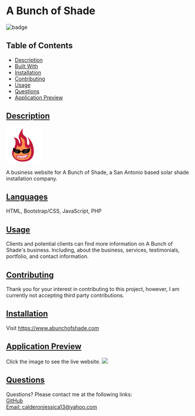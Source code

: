 # A Bunch of Shade
![badge](https://img.shields.io/badge/Made%20with%20%E2%99%A5%20by%20-Jessica%20E.%20Calderon-blueviolet)
## Table of Contents
* [Description](#description)
* [Built With](#languages)
* [Installation](#installation)
* [Contributing](#contributing)
* [Usage](#usage)
* [Questions](#questions)
* [Application Preview](#application-preview)

## [Description](#table-of-contents)
<img src="./assets/img/logo.png" alt="Logo" width="100px">

A business website for A Bunch of Shade, a San Antonio based solar shade installation company. 

## [Languages](#table-of-contents)
HTML, Bootstrap/CSS, JavaScript, PHP

## [Usage](#table-of-contents)
Clients and potential clients can find more information on A Bunch of Shade's business. Including, about the business, services, testimonials, portfolio, and contact information.

## [Contributing](#table-of-contents)

Thank you for your interest in contributing to this project, however, I am currently not accepting third party contributions.

## [Installation](#table-of-contents)
Visit https://www.abunchofshade.com

## [Application Preview](#table-of-contents)
Click the image to see the live website.
<a href='https://www.abunchofshade.com' alt='A Bunch of Shade'><img src='./assets/img/abunchofshade.gif'></a>

## [Questions](#table-of-contents)
Questions? Please contact me at the following links: <br>
[GitHub](https://github.com/jessica-calderon) <br>
[Email: calderonjessica13@yahoo.com](mailto:calderonjessica13@yahoo.com)
